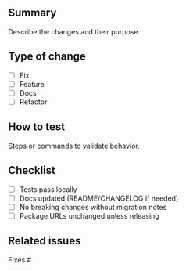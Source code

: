 ## Summary

Describe the changes and their purpose.

## Type of change
- [ ] Fix
- [ ] Feature
- [ ] Docs
- [ ] Refactor

## How to test
Steps or commands to validate behavior.

## Checklist
- [ ] Tests pass locally
- [ ] Docs updated (README/CHANGELOG if needed)
- [ ] No breaking changes without migration notes
- [ ] Package URLs unchanged unless releasing

## Related issues
Fixes #

